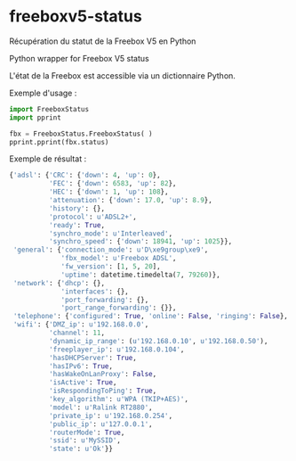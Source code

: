 freeboxv5-status
================

Récupération du statut de la Freebox V5 en Python

Python wrapper for Freebox V5 status

L'état de la Freebox est accessible via un dictionnaire Python.

Exemple d'usage :

```python
import FreeboxStatus
import pprint

fbx = FreeboxStatus.FreeboxStatus( )
pprint.pprint(fbx.status)
```

Exemple de résultat :

```python
{'adsl': {'CRC': {'down': 4, 'up': 0},
          'FEC': {'down': 6583, 'up': 82},
          'HEC': {'down': 1, 'up': 108},
          'attenuation': {'down': 17.0, 'up': 8.9},
          'history': {},
          'protocol': u'ADSL2+',
          'ready': True,
          'synchro_mode': u'Interleaved',
          'synchro_speed': {'down': 18941, 'up': 1025}},
 'general': {'connection_mode': u'D\xe9group\xe9',
             'fbx_model': u'Freebox ADSL',
             'fw_version': [1, 5, 20],
             'uptime': datetime.timedelta(7, 79260)},
 'network': {'dhcp': {},
             'interfaces': {},
             'port_forwarding': {},
             'port_range_forwarding': {}},
 'telephone': {'configured': True, 'online': False, 'ringing': False},
 'wifi': {'DMZ_ip': u'192.168.0.0',
          'channel': 11,
          'dynamic_ip_range': (u'192.168.0.10', u'192.168.0.50'),
          'freeplayer_ip': u'192.168.0.104',
          'hasDHCPServer': True,
          'hasIPv6': True,
          'hasWakeOnLanProxy': False,
          'isActive': True,
          'isRespondingToPing': True,
          'key_algorithm': u'WPA (TKIP+AES)',
          'model': u'Ralink RT2880',
          'private_ip': u'192.168.0.254',
          'public_ip': u'127.0.0.1',
          'routerMode': True,
          'ssid': u'MySSID',
          'state': u'Ok'}}
```